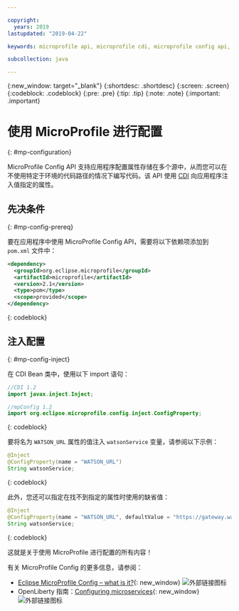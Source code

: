 ```yaml
---

copyright:
  years: 2019
lastupdated: "2019-04-22"

keywords: microprofile api, microprofile cdi, microprofile config api, config api, store properties multiple sources

subcollection: java

---
```


{:new_window: target="_blank"}
{:shortdesc: .shortdesc}
{:screen: .screen}
{:codeblock: .codeblock}
{:pre: .pre}
{:tip: .tip}
{:note: .note}
{:important: .important}

# 使用 MicroProfile 进行配置
{: #mp-configuration}

MicroProfile Config API 支持应用程序配置属性存储在多个源中，从而您可以在不使用特定于环境的代码路径的情况下编写代码。该 API 使用 [CDI](/docs/java?topic=java-mp-cdi#mp-cdi) 向应用程序注入值指定的属性。

## 先决条件
{: #mp-config-prereq}

要在应用程序中使用 MicroProfile Config API，需要将以下依赖项添加到 `pom.xml` 文件中：

```xml
<dependency>
  <groupId>org.eclipse.microprofile</groupId>
  <artifactId>microprofile</artifactId>
  <version>2.1</version>
  <type>pom</type>
  <scope>provided</scope>
</dependency>
```
{: codeblock}

## 注入配置
{: #mp-config-inject}

在 CDI Bean 类中，使用以下 import 语句：

```java
//CDI 1.2
import javax.inject.Inject;

//mpConfig 1.2
import org.eclipse.microprofile.config.inject.ConfigProperty;
```
{: codeblock}

要将名为 `WATSON_URL` 属性的值注入 `watsonService` 变量，请参阅以下示例：

```java
@Inject 
@ConfigProperty(name = "WATSON_URL") 
String watsonService;
```
{: codeblock}

此外，您还可以指定在找不到指定的属性时使用的缺省值：

```java
@Inject 
@ConfigProperty(name = "WATSON_URL", defaultValue = "https://gateway.watsonplatform.net/tone-analyzer/api/v3/tone?version=2017-09-21") 
String watsonService;
```
{: codeblock}

这就是关于使用 MicroProfile 进行配置的所有内容！

有关 MicroProfile Config 的更多信息，请参阅：

* [Eclipse MicroProfile Config – what is it?](https://www.eclipse.org/community/eclipse_newsletter/2017/september/article3.php){: new_window} ![外部链接图标](../icons/launch-glyph.svg "外部链接图标")
* OpenLiberty 指南：[Configuring microservices](https://openliberty.io/guides/microprofile-config.html){: new_window} ![外部链接图标](../icons/launch-glyph.svg "外部链接图标")

